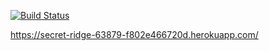 [![Build Status](https://app.travis-ci.com/omerilbilgi/myDemoApp.svg?token=y5H4spuYkdBebPpEd2Kp&branch=master)](https://app.travis-ci.com/omerilbilgi/myDemoApp)

https://secret-ridge-63879-f802e466720d.herokuapp.com/